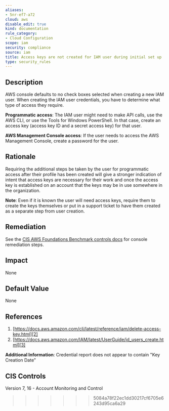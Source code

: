 ```yaml
---
aliases:
- 5nr-ef7-a72
cloud: aws
disable_edit: true
kind: documentation
rule_category:
- Cloud Configuration
scope: iam
security: compliance
source: iam
title: Access keys are not created for IAM user during initial set up
type: security_rules
---
```


## Description

AWS console defaults to no check boxes selected when creating a new IAM user. When creating the IAM user credentials, you have to determine what type of access they require.

**Programmatic access**: The IAM user might need to make API calls, use the AWS CLI, or use the Tools for Windows PowerShell. In that case, create an access key (access key ID and a secret access key) for that user.

**AWS Management Console access**: If the user needs to access the AWS Management Console, create a password for the user.

## Rationale

Requiring the additional steps be taken by the user for programmatic access after their profile has been created will give a stronger indication of intent that access keys are necessary for their work and once the access key is established on an account that the keys may be in use somewhere in the organization.

**Note**: Even if it is known the user will need access keys, require them to create the keys themselves or put in a support ticket to have them created as a separate step from user creation.

## Remediation

See the [CIS AWS Foundations Benchmark controls docs][1] for console remediation steps.

## Impact

None

## Default Value

None

## References

1. [https://docs.aws.amazon.com/cli/latest/reference/iam/delete-access-key.html][2]
2. [https://docs.aws.amazon.com/IAM/latest/UserGuide/id_users_create.html][3]

**Additional Information**: Credential report does not appear to contain "Key Creation Date"

## CIS Controls

Version 7, 16 - Account Monitoring and Control

[1]: https://docs.aws.amazon.com/config/latest/developerguide/operational-best-practices-for-cis_aws_benchmark_level_1.html
[2]: https://docs.aws.amazon.com/cli/latest/reference/iam/delete-access-key.html
[3]: https://docs.aws.amazon.com/IAM/latest/UserGuide/id_users_create.html
>>>>>>> 5084a78f22ec1dd30217cf6705e6243d95ca6a29
